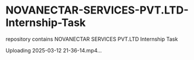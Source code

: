 # NOVANECTAR-SERVICES-PVT.LTD-Internship-Task
repository contains  NOVANECTAR SERVICES PVT.LTD Internship Task


Uploading 2025-03-12 21-36-14.mp4…

